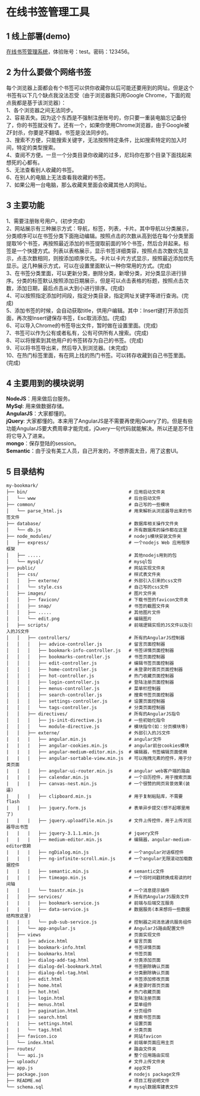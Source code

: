 # 在线书签管理工具
1 线上部署(demo)
-------------
[在线书签管理系统](http://mybookmark.cn/ "在线书签管理系统")，体验账号：test。密码：123456。

2 为什么要做个网络书签
------------------
每个浏览器上面都会有个书签可以供你收藏你以后可能还要用到的网址。但是这个书签有以下几个缺点我没法忍受（由于浏览器我只用Google Chrome，下面的观点我都是基于该浏览器）：   
1、各个浏览器之间无法同步。   
2、容易丢失。因为这个东西是不强制注册账号的，你只要一重装电脑忘记备份了，你的书签就没有了。还有一个，如果你使用Chrome浏览器，由于Google被ZF封杀，你要是不翻墙，书签是没法同步的。   
3、搜索不方便，只能搜索关键字，无法按照特定条件，比如搜索特定的加入时间，特定的类型搜索。   
4、查阅不方便。一旦一个分类目录你收藏的过多，尼玛你在那个目录下面找起来想死的心都有。   
5、无法查看别人收藏的书签。   
6、在别人的电脑上无法查看我收藏的书签。   
7、如果公用一台电脑，那么收藏夹里面会收藏其他人的网址。  

3 主要功能
-------
1、需要注册账号用户。(初步完成)   
2、网站展示有三种展示方式：导航，标签，列表，卡片。其中导航以分类展示，分类顺序可以在书签分类下面拖动编辑。按照点击的次数从高到低在每个分类里面提取16个书签，再按照最近添加的书签提取前面的16个书签，然后合并起来。标签是一个快捷方式。列表以表格展示，显示书签详细类容，按照点击次数优先显示，点击次数相同，则按添加顺序优先。卡片以卡片方式显示，按照最近添加优先显示。这几种展示方式，可以在设置里面默认一种你常用的方式。(完成)   
3、在书签分类里面，可以更新分类，删除分类，新增分类，对分类显示进行排序。分类的标签默认按照添加日期展示，但是可以点击表格的标题，按照点击次数，添加日期，最后点击从大到小进行排序。(完成)   
4、可以按照指定添加时间段，指定分类目录，指定网址关键字等进行查询。(完成)   
5、添加书签的时候，会自动获取title，供用户编辑。其中：Insert键打开添加页面，再次按Insert键保存书签，Esc取消添加。(完成)   
6、可以导入Chrome的书签导出文件，暂时做在设置里面。(完成)   
7、书签可以作为公有或者私有，公有可供所有人搜索。(完成)   
8、可以将搜索到其他用户的书签转存为自己的书签。(完成)   
9、可以将书签导出来，然后导入到浏览器。(未完成)   
10、在热门标签里面，有在网上找的热门书签。可以转存收藏到自己书签里面。(完成)   

4 主要用到的模块说明
------------------
**NodeJS**：用来做后台服务。  
**MySql**: 用来做数据存储。  
**AngularJS**：大家都懂的。   
**jQuery**: 大家都懂的。本来用了AngularJS是不需要再使用jQuery了的。但是有些功能AngularJS要大费周章才能完成，jQuery一句代码就能解决。所以还是忍不住将它导入了进来。   
**mongo**：保存登陆的session。    
**Semantic**：由于没有美工人员，自己开发的，不想界面太丑，用了这套UI。   

5 目录结构
---------
```   
my-bookmark/
├── bin/                                      # 应用启动文件夹    
│   └── www                                   # 后台启动文件
├── common/                                   # 自己写的一些模块
│   └── parse_html.js                         # 用来解析从浏览器导出来的书签文件
├── database/                                 # 数据库相关操作文件夹
│   └── db.js                                 # 所有数据库的操作都在这里
├── node_modules/                             # nodejs模块安装文件夹
│   ├── express/                              # 一个nodejs Web 应用程序框架
│   ├── .....                                 # 其他nodejs用到的包
│   └── mysql/                                # mysql包
├── public/                                   # 网站实现文件夹
│   ├── css/                                  # 样式表文件夹
│   │   ├── externe/                          # 外部引入引来的css文件
│   │   └── style.css                         # 自己写的css文件
│   ├── images/                               # 图片文件夹
│   │   ├── favicon/                          # 下载书签的favicon文件夹
│   │   ├── snap/                             # 书签的截图文件夹
│   │   ├── .....                             # 其他图片文件
│   │   └── edit.png                          # 编辑图片
│   ├── scripts/                              # 前端逻辑实现的JS文件以及引入的JS文件
│   │   ├── controllers/                      # 所有的AngularJS控制器
│   │   │   ├── advice-controller.js          # 留言页面控制器
│   │   │   ├── bookmark-info-controller.js   # 书签详情页面控制器
│   │   │   ├── bookmarks-controller.js       # 书签页面控制器
│   │   │   ├── edit-controller.js            # 编辑书签页面控制器
│   │   │   ├── home-controller.js            # 未登录时首页页面控制器
│   │   │   ├── hot-controller.js             # 热门收藏页面控制器
│   │   │   ├── login-controller.js           # 登陆注册页面控制器
│   │   │   ├── menus-controller.js           # 菜单栏控制器
│   │   │   ├── search-controller.js          # 搜索书签页面控制器
│   │   │   ├── settings-controller.js        # 设置页面控制器
│   │   │   └── tags-controller.js            # 分类页面控制器
│   │   ├── directives/                       # 所有的AngularJS指令
│   │   │   ├── js-init-directive.js          # 一些初始化指令
│   │   │   └── module-directive.js           # 模块指令(如：分页模块等)
│   │   ├── externe/                          # 外部引入的JS文件
|   |   |   ├── angular.min.js                # angular文件
|   |   |   ├── angular-cookies.min.js        # angular前台cookies模块
|   |   |   ├── angular-medium-editor.min.js  # 编辑器，书签编辑页面使用
|   |   |   ├── angular-sortable-view.min.js  # 可以拖拽元素的控件，用于分类页面
|   |   |   ├── angular-ui-router.min.js      # angular web客户端的路由
|   |   |   ├── calendar.min.js               # 一个日历控件，用于搜索页面
|   |   |   ├── canvas-nest.min.js            # 一个很赞的网页背景效果(装逼)
|   |   |   ├── clipboard.min.js              # 用于复制粘贴库，不需要flash
|   |   |   ├── jquery.form.js                # 表单异步提交(想不起哪里用了)
|   |   |   ├── jquery.uploadfile.min.js      # 文件上传控件，用于上传浏览器导出书签
|   |   |   ├── jquery-3.1.1.min.js           # jquery文件
|   |   |   ├── medium-editor.min.js          # 编辑器，angular-medium-editor依赖
|   |   |   ├── ngDialog.min.js               # 一个angular对话框控件
|   |   |   ├── ng-infinite-scroll.min.js     # 一个angular无限滚动加载数据控件
|   |   |   ├── semantic.min.js               # semantic文件
|   |   |   ├── timeago.min.js                # 一个将时间戳转换成易读的时间轴
|   |   |   └── toastr.min.js                 # 一个消息提示插件
│   │   ├── services/                         # 所有的AngularJS服务文件
|   |   |   ├── bookmark-service.js           # 前端与后端交互服务
|   |   |   ├── data-service.js               # 数据服务(本来想将一些数据结构放这里)
|   |   |   └── pub-sub-service.js            # 控制器之间消息通讯服务组件
│   │   └── app-angular.js                    # AngularJS路由配置文件
│   ├── views                                 # 页面实现文件
|   |   ├── advice.html                       # 留言页面
|   |   ├── bookmark-info.html                # 书签详情页面
|   |   ├── bookmarks.html                    # 书签页面
|   |   ├── dialog-add-tag.html               # 分类添加页面
|   |   ├── dialog-del-bookmark.html          # 书签删除确认页面
|   |   ├── dialog-del-tag.html               # 分类删除确认页面
|   |   ├── edit.html                         # 书签添加修改页面
|   |   ├── home.html                         # 未登录时首页页面
|   |   ├── hot.html                          # 热门收藏页面
|   |   ├── login.html                        # 登陆注册页面
|   |   ├── menus.html                        # 菜单组件
|   |   ├── pagination.html                   # 分页组件
|   |   ├── search.html                       # 搜索书签页面
|   |   ├── settings.html                     # 设置页面
|   |   └── tags.html                         # 分类页面
│   ├── favicon.ico                           # 网站favicon
│   └── index.html                            # 前端单页面应用主页
├── routes/                                   # 路由文件夹
│   └── api.js                                # 整个应用路由实现
├── uploads/                                  # 文件上传文件夹
├── app.js                                    # app文件
├── package.json                              # nodejs package文件
├── README.md                                 # 项目工程说明文件
└── schema.sql                                # mysql数据库建表文件
```   
